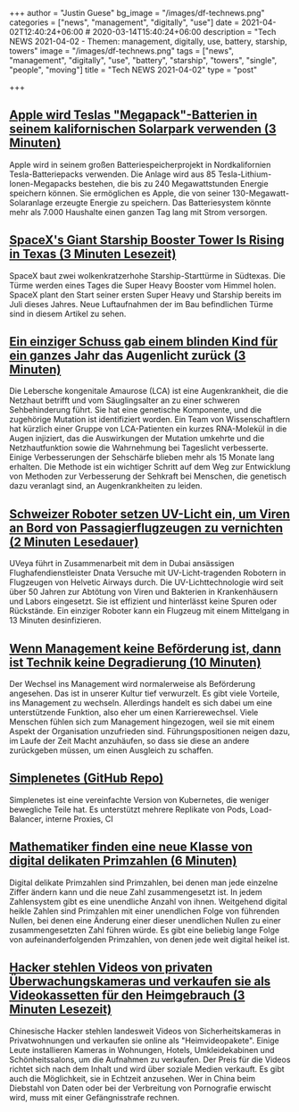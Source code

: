 +++
author = "Justin Guese"
bg_image = "/images/df-technews.png"
categories = ["news", "management", "digitally", "use"]
date = 2021-04-02T12:40:24+06:00 # 2020-03-14T15:40:24+06:00
description = "Tech NEWS 2021-04-02 - Themen: management, digitally, use, battery, starship, towers"
image = "/images/df-technews.png"
tags = ["news", "management", "digitally", "use", "battery", "starship", "towers", "single", "people", "moving"]
title = "Tech NEWS 2021-04-02"
type = "post"

+++

## [Apple wird Teslas "Megapack"-Batterien in seinem kalifornischen Solarpark verwenden (3 Minuten)](https://www.theverge.com/2021/3/31/22360839/apple-tesla-megapack-energy-storage-grid-solar-batteries)

 Apple wird in seinem großen Batteriespeicherprojekt in Nordkalifornien Tesla-Batteriepacks verwenden. Die Anlage wird aus 85 Tesla-Lithium-Ionen-Megapacks bestehen, die bis zu 240 Megawattstunden Energie speichern können. Sie ermöglichen es Apple, die von seiner 130-Megawatt-Solaranlage erzeugte Energie zu speichern. Das Batteriesystem könnte mehr als 7.000 Haushalte einen ganzen Tag lang mit Strom versorgen.

## [SpaceX's Giant Starship Booster Tower Is Rising in Texas (3 Minuten Lesezeit)](https://interestingengineering.com/spacex-starship-booster-tower-rising-in-texas)

 SpaceX baut zwei wolkenkratzerhohe Starship-Starttürme in Südtexas. Die Türme werden eines Tages die Super Heavy Booster vom Himmel holen. SpaceX plant den Start seiner ersten Super Heavy und Starship bereits im Juli dieses Jahres. Neue Luftaufnahmen der im Bau befindlichen Türme sind in diesem Artikel zu sehen.

## [Ein einziger Schuss gab einem blinden Kind für ein ganzes Jahr das Augenlicht zurück (3 Minuten)](https://interestingengineering.com/single-shot-restored-vision-blind-child-entire-year)

 Die Lebersche kongenitale Amaurose (LCA) ist eine Augenkrankheit, die die Netzhaut betrifft und vom Säuglingsalter an zu einer schweren Sehbehinderung führt. Sie hat eine genetische Komponente, und die zugehörige Mutation ist identifiziert worden. Ein Team von Wissenschaftlern hat kürzlich einer Gruppe von LCA-Patienten ein kurzes RNA-Molekül in die Augen injiziert, das die Auswirkungen der Mutation umkehrte und die Netzhautfunktion sowie die Wahrnehmung bei Tageslicht verbesserte. Einige Verbesserungen der Sehschärfe blieben mehr als 15 Monate lang erhalten. Die Methode ist ein wichtiger Schritt auf dem Weg zur Entwicklung von Methoden zur Verbesserung der Sehkraft bei Menschen, die genetisch dazu veranlagt sind, an Augenkrankheiten zu leiden.

## [Schweizer Roboter setzen UV-Licht ein, um Viren an Bord von Passagierflugzeugen zu vernichten (2 Minuten Lesedauer)](https://www.reuters.com/article/technologyNews/idUSKBN2BO4OX)

 UVeya führt in Zusammenarbeit mit dem in Dubai ansässigen Flughafendienstleister Dnata Versuche mit UV-Licht-tragenden Robotern in Flugzeugen von Helvetic Airways durch. Die UV-Lichttechnologie wird seit über 50 Jahren zur Abtötung von Viren und Bakterien in Krankenhäusern und Labors eingesetzt. Sie ist effizient und hinterlässt keine Spuren oder Rückstände. Ein einziger Roboter kann ein Flugzeug mit einem Mittelgang in 13 Minuten desinfizieren.

## [Wenn Management keine Beförderung ist, dann ist Technik keine Degradierung (10 Minuten)](https://charity.wtf/2020/09/06/if-management-isnt-a-promotion-then-engineering-isnt-a-demotion/)

 Der Wechsel ins Management wird normalerweise als Beförderung angesehen. Das ist in unserer Kultur tief verwurzelt. Es gibt viele Vorteile, ins Management zu wechseln. Allerdings handelt es sich dabei um eine unterstützende Funktion, also eher um einen Karrierewechsel. Viele Menschen fühlen sich zum Management hingezogen, weil sie mit einem Aspekt der Organisation unzufrieden sind. Führungspositionen neigen dazu, im Laufe der Zeit Macht anzuhäufen, so dass sie diese an andere zurückgeben müssen, um einen Ausgleich zu schaffen.

## [Simplenetes (GitHub Repo)](https://github.com/simplenetes-io/simplenetes)

 Simplenetes ist eine vereinfachte Version von Kubernetes, die weniger bewegliche Teile hat. Es unterstützt mehrere Replikate von Pods, Load-Balancer, interne Proxies, CI

## [Mathematiker finden eine neue Klasse von digital delikaten Primzahlen (6 Minuten)](https://www.quantamagazine.org/mathematicians-find-a-new-class-of-digitally-delicate-primes-20210330//1/01000178920fc7b1-ec9d3e85-c1db-4c4a-91db-caf4f301df4b-000000/sioI3AfsxJfOQzIIy39azKWyKJoE7xRe8dXIbbtUpp8=187)

 Digital delikate Primzahlen sind Primzahlen, bei denen man jede einzelne Ziffer ändern kann und die neue Zahl zusammengesetzt ist. In jedem Zahlensystem gibt es eine unendliche Anzahl von ihnen. Weitgehend digital heikle Zahlen sind Primzahlen mit einer unendlichen Folge von führenden Nullen, bei denen eine Änderung einer dieser unendlichen Nullen zu einer zusammengesetzten Zahl führen würde. Es gibt eine beliebig lange Folge von aufeinanderfolgenden Primzahlen, von denen jede weit digital heikel ist.

## [Hacker stehlen Videos von privaten Überwachungskameras und verkaufen sie als Videokassetten für den Heimgebrauch (3 Minuten Lesezeit)](https://www.scmp.com/news/people-culture/article/3127659/hackers-are-stealing-videos-private-security-cameras-and)

 Chinesische Hacker stehlen landesweit Videos von Sicherheitskameras in Privatwohnungen und verkaufen sie online als "Heimvideopakete". Einige Leute installieren Kameras in Wohnungen, Hotels, Umkleidekabinen und Schönheitssalons, um die Aufnahmen zu verkaufen. Der Preis für die Videos richtet sich nach dem Inhalt und wird über soziale Medien verkauft. Es gibt auch die Möglichkeit, sie in Echtzeit anzusehen. Wer in China beim Diebstahl von Daten oder bei der Verbreitung von Pornografie erwischt wird, muss mit einer Gefängnisstrafe rechnen.

